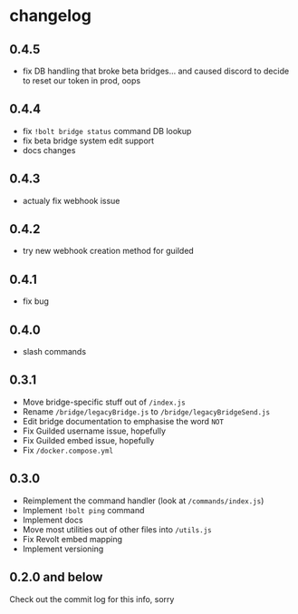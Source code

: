 # changelog
## 0.4.5
- fix DB handling that broke beta bridges... and caused discord to decide to reset our token in prod, oops
## 0.4.4
- fix `!bolt bridge status` command DB lookup
- fix beta bridge system edit support
- docs changes
## 0.4.3
- actualy fix webhook issue
## 0.4.2
- try new webhook creation method for guilded
## 0.4.1
- fix bug
## 0.4.0
- slash commands
## 0.3.1
- Move bridge-specific stuff out of `/index.js`
- Rename `/bridge/legacyBridge.js` to `/bridge/legacyBridgeSend.js`
- Edit bridge documentation to emphasise the word `NOT`
- Fix Guilded username issue, hopefully
- Fix Guilded embed issue, hopefully
- Fix `/docker.compose.yml`
## 0.3.0
- Reimplement the command handler (look at `/commands/index.js`)
- Implement `!bolt ping` command
- Implement docs
- Move most utilities out of other files into `/utils.js`
- Fix Revolt embed mapping
- Implement versioning
## 0.2.0 and below
Check out the commit log for this info, sorry